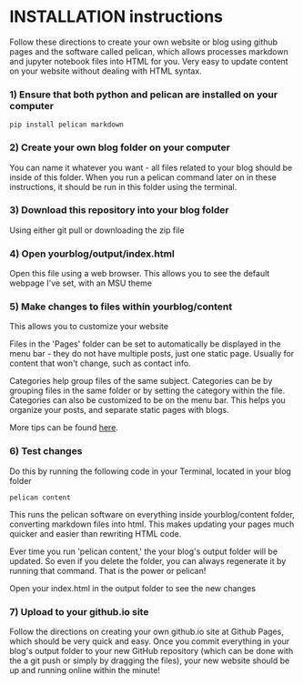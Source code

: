 # INSTALLATION instructions
Follow these directions to create your own website or blog using github pages and the software called pelican, which allows processes markdown and jupyter notebook files into HTML for you. Very easy to update content on your website without dealing with HTML syntax.

### 1) Ensure that both python and pelican are installed on your computer
~~~~
pip install pelican markdown
~~~~
### 2) Create your own blog folder on your computer
You can name it whatever you want - all files related to your blog should be inside of this folder. When you run a pelican command later on in these instructions, it should be run in this folder using the terminal.

### 3) Download this repository into your blog folder
Using either git pull or downloading the zip file

### 4) Open yourblog/output/index.html
Open this file using a web browser. This allows you to see the default webpage I've set, with an MSU theme

### 5) Make changes to files within yourblog/content
This allows you to customize your website

Files in the 'Pages' folder can be set to automatically be displayed in the menu bar - they do not have multiple posts, just one static page. Usually for content that won't change, such as contact info.

Categories help group files of the same subject. Categories can be by grouping files in the same folder or by setting the category within the file. Categories can also be customized to be on the menu bar. This helps you organize your posts, and separate static pages with blogs.

More tips can be found [here](http://docs.getpelican.com/en/3.6.3/tips.html).

### 6) Test changes
Do this by running the following code in your Terminal, located in your blog folder
~~~~
pelican content
~~~~
This runs the pelican software on everything inside yourblog/content folder, converting markdown files into html. This makes updating your pages much quicker and easier than rewriting HTML code.

Ever time you run 'pelican content,' the your blog's output folder will be updated. So even if you delete the folder, you can always regenerate it by running that command. That is the power or pelican!

Open your index.html in the output folder to see the new changes

### 7) Upload to your github.io site
Follow the directions on creating your own github.io site at Github Pages, which should be very quick and easy. Once you commit everything in your blog's output folder to your new GitHub repository (which can be done with the a git push or simply by dragging the files), your new website should be up and running online within the minute!
